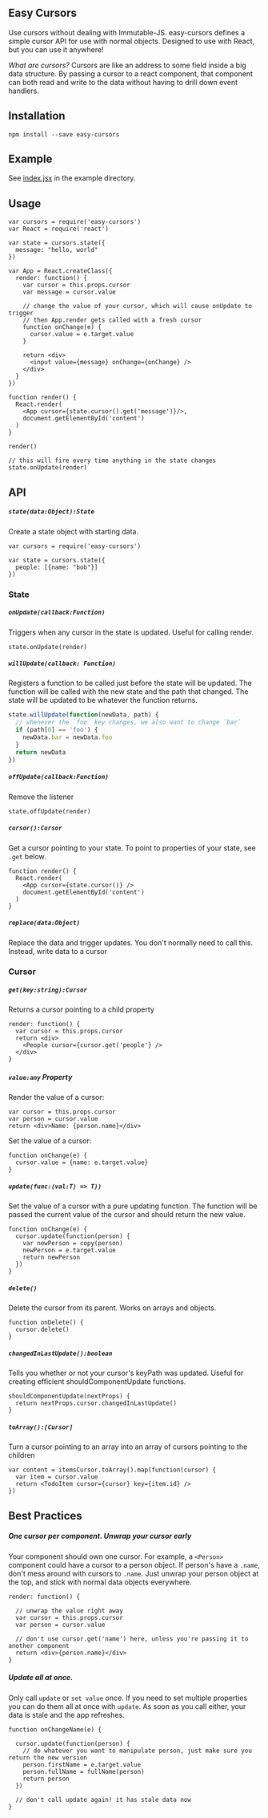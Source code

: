 
Easy Cursors
------------

Use cursors without dealing with Immutable-JS. easy-cursors defines a simple
cursor API for use with normal objects. Designed to use with React, but you
can use it anywhere!

_What are cursors?_ Cursors are like an address to some field inside a big data
structure. By passing a cursor to a react component, that component can both
read and write to the data without having to drill down event handlers.


Installation
------------

    npm install --save easy-cursors

Example
-------

See [index.jsx](./example/index.jsx) in the example directory.

Usage
-----

    var cursors = require('easy-cursors')
    var React = require('react')

    var state = cursors.state({
      message: "hello, world"
    })

    var App = React.createClass({
      render: function() {
        var cursor = this.props.cursor
        var message = cursor.value

        // change the value of your cursor, which will cause onUpdate to trigger
        // then App.render gets called with a fresh cursor
        function onChange(e) {
          cursor.value = e.target.value
        }

        return <div>
          <input value={message} onChange={onChange} />
        </div>
      }
    })

    function render() {
      React.render(
        <App cursor={state.cursor().get('message')}/>,
        document.getElementById('content')
      )
    }

    render()

    // this will fire every time anything in the state changes
    state.onUpdate(render)

API
---

##### `state(data:Object):State`

Create a state object with starting data.

    var cursors = require('easy-cursors')

    var state = cursors.state({
      people: [{name: "bob"}]
    })

### State

##### `onUpdate(callback:Function)`

Triggers when any cursor in the state is updated. Useful for calling render.

    state.onUpdate(render)

##### `willUpdate(callback: Function)`

Registers a function to be called just before the state will be updated.
The function will be called with the new state and the path that changed.
The state will be updated to be whatever the function returns.

```JavaScript
state.willUpdate(function(newData, path) {
  // whenever the `foo` key changes, we also want to change `bar`
  if (path[0] == 'foo') {
    newData.bar = newData.foo
  }
  return newData
})
```

##### `offUpdate(callback:Function)`

Remove the listener

    state.offUpdate(render)

##### `cursor():Cursor`

Get a cursor pointing to your state. To point to properties of your state, see `.get` below.

    function render() {
      React.render(
        <App cursor={state.cursor()} />
        document.getElementById('content')
      )
    }

##### `replace(data:Object)`

Replace the data and trigger updates. You don't normally need to call this. Instead, write data to a cursor

### Cursor

##### `get(key:string):Cursor`

Returns a cursor pointing to a child property

    render: function() {
      var cursor = this.props.cursor
      return <div>
        <People cursor={cursor.get('people'} />
      </div>
    }

##### `value:any` Property

Render the value of a cursor:

    var cursor = this.props.cursor
    var person = cursor.value
    return <div>Name: {person.name}</div>

Set the value of a cursor:

    function onChange(e) {
      cursor.value = {name: e.target.value}
    }

##### `update(func:(val:T) => T))`

Set the value of a cursor with a pure updating function. The function will be passed the current value of the cursor and should return the new value.

    function onChange(e) {
      cursor.update(function(person) {
        var newPerson = copy(person)
        newPerson = e.target.value
        return newPerson
      })
    }

##### `delete()`

Delete the cursor from its parent. Works on arrays and objects.

    function onDelete() {
      cursor.delete()
    }

##### `changedInLastUpdate():boolean`

Tells you whether or not your cursor's keyPath was updated. Useful for creating efficient shouldComponentUpdate functions.

    shouldComponentUpdate(nextProps) {
      return nextProps.cursor.changedInLastUpdate()
    }

##### `toArray():[Cursor]`

Turn a cursor pointing to an array into an array of cursors pointing to the children

    var content = itemsCursor.toArray().map(function(cursor) {
      var item = cursor.value
      return <TodoItem cursor={cursor} key={item.id} />
    })


Best Practices
--------------

##### One cursor per component. Unwrap your cursor early

Your component should own one cursor. For example, a `<Person>` component could have a cursor to a person object. If person's have a `.name`, don't mess around with cursors to `.name`. Just unwrap your person object at the top, and stick with normal data objects everywhere.

    render: function() {

      // unwrap the value right away
      var cursor = this.props.cursor
      var person = cursor.value

      // don't use cursor.get('name') here, unless you're passing it to another component
      return <div>{person.name}</div>
    }

##### Update all at once.

Only call `update` or `set value` once. If you need to set multiple properties you can do them all at once with `update`. As soon as you call either, your data is stale and the app refreshes.

    function onChangeName(e) {

      cursor.update(function(person) {
        // do whatever you want to manipulate person, just make sure you return the new version
        person.firstName = e.target.value
        person.fullName = fullName(person)
        return person
      })

      // don't call update again! it has stale data now
    }
